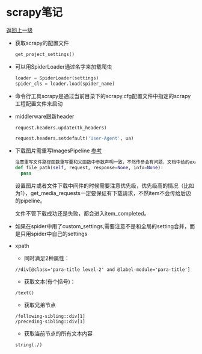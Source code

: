 # scrapy笔记

[返回上一级](../README.md)

* 获取scrapy的配置文件  
    ```python
    get_project_settings()
    ```
    
* 可以用SpiderLoader通过名字来加载爬虫  
    ```python
    loader = SpiderLoader(settings)
    spider_cls = loader.load(spider_name)
    ```

* 命令行工具scrapy是通过当前目录下的scrapy.cfg配置文件中指定的scrapy工程配置文件来启动 
    

* middlerware跟新header  
    ```python
    request.headers.update(tk_headers)  
  
    request.headers.setdefault('User-Agent', ua)
    ```


* 下载图片需重写ImagesPipeline  [参考](https://docs.scrapy.org/en/latest/topics/media-pipeline.html?highlight=ImagesPipeline)  
    ```python
    注意重写文件路径函数重写要和父函数中参数声明一致，不然传参会有问题，文档中给的example不正确。
    def file_path(self, request, response=None, info=None):
      pass
  
    ```
     设置图片或者文件下载中间件的时候需要注意优先级，优先级高的情况（比如为1），get_media_requests一定要保证有下载请求，不然item不会传给后边的pipeline。  
       
   文件不管下载成功还是失败，都会进入item_completed。
    
* 如果在spider中用了custom_settings,需要注意不是和全局的setting合并，而是只用spider中自己的settings



* xpath  
    * 同时满足2种属性：
    ```
    //div[@class='para-title level-2' and @label-module='para-title']
    ```
    * 获取文本(有个括号)：
    ```
    /text()
    ```
    * 获取兄弟节点
    ```
    /following-sibling::div[1]    
    /preceding-sibling::div[1]
    ```
    * 获取当前节点的所有文本内容
    ```
    string(./)
    ```